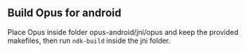 ﻿## Build Opus for android

Place Opus inside folder opus-android/jni/opus and keep the provided makefiles, then run `ndk-build` inside the jni folder.
